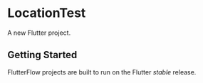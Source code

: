 # LocationTest

A new Flutter project.

## Getting Started

FlutterFlow projects are built to run on the Flutter _stable_ release.
